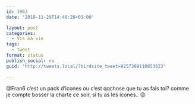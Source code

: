 ```yaml
---
id: 1963
date: '2010-11-29T14:48:28+01:00'

layout: post
categories:
  - Vis ma vie
tags:
  - tweet
format: status
publish_social: no
guid: 'http://tweets.local/?birdsite_tweet=9257389110853633'

---
```


@Fran6 c’est un pack d’icones ou c’est qqchose que tu as fais toi? comme je compte bosser la charte ce soir, si tu as les icones.. 😉